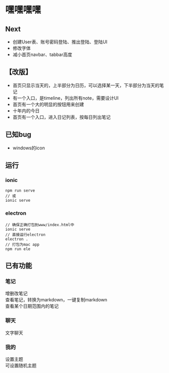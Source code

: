# 嘿嘿嘿嘿

## Next
* 创建User表、账号密码登陆、推出登陆、登陆UI
* 修改字体
* 减小首页navbar、tabbar高度

## 【改版】
* 首页只显示当天的，上半部分为日历，可以选择某一天，下半部分为当天的笔记
* 有一个入口，是timeline，列出所有note，需要设计UI
* 首页有一个大的明显的按钮用来创建
* 十年内的今日
* 首页有一个入口，进入日记列表，按每日列出笔记

## 已知bug
* windows的icon

## 运行
### ionic
```
npm run serve 
// 或
ionic serve
```

### electron
```
// 确保正确打包到www/index.html中
ionic serve 
// 直接运行electron
electron .
// 打包为mac app
npm run ele 
```

## 已有功能
### 笔记
增删改笔记  
查看笔记，转换为markdown，一键复制markdown  
查看某个日期范围内的笔记  
### 聊天
文字聊天  
### 我的
设置主题  
可设置随机主题

